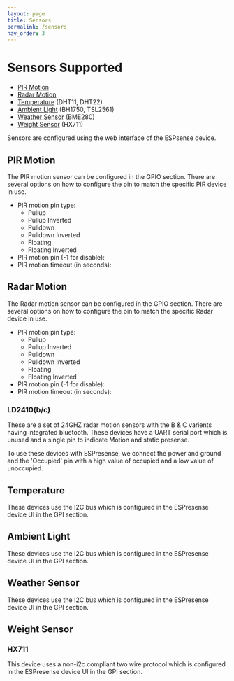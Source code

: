 ```yaml
---
layout: page
title: Sensors
permalink: /sensors
nav_order: 3
---
```


# Sensors Supported

* [PIR Motion](#pir-motion)
* [Radar Motion](#radar-motion)
* [Temperature](#temperature) (DHT11, DHT22)
* [Ambient Light](#ambient-light) (BH1750, TSL2561)
* [Weather Sensor](#weather-sensor) (BME280)
* [Weight Sensor](#weight-sensor) (HX711)

Sensors are configured using the web interface of the ESPsense device.

## PIR Motion
The PIR motion sensor can be configured in the GPIO section. There are several options on how to configure the pin to match the specific PIR device in use.
* PIR motion pin type:
  * Pullup
  * Pullup Inverted
  * Pulldown
  * Pulldown Inverted
  * Floating
  * Floating Inverted
* PIR motion pin (-1 for disable):
* PIR motion timeout (in seconds):
## Radar Motion
The Radar motion sensor can be configured in the GPIO section. There are several options on how to configure the pin to match the specific Radar device in use.
* PIR motion pin type:
  * Pullup
  * Pullup Inverted
  * Pulldown
  * Pulldown Inverted
  * Floating
  * Floating Inverted
* PIR motion pin (-1 for disable):
* PIR motion timeout (in seconds):

### LD2410(b/c)
These are a set of 24GHZ radar motion sensors with the B & C varients having integrated bluetooth. These devices have a UART serial port which is unused and a single pin to indicate Motion and static presense. 

To use these devices with ESPresense, we connect the power and ground and the 'Occupied' pin with a high value of occupied and a low value of unoccupied.

## Temperature
These devices use the I2C bus which is configured in the ESPresense device UI in the GPI section. 
## Ambient Light
These devices use the I2C bus which is configured in the ESPresense device UI in the GPI section. 

## Weather Sensor
These devices use the I2C bus which is configured in the ESPresense device UI in the GPI section. 

## Weight Sensor
### HX711
This device uses a non-i2c compliant two wire protocol which is configured in the ESPresense device UI in the GPI section.
